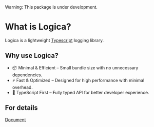 Warning: This package is under development.

# What is Logica?
Logica is a lightweight [Typescript](https://wikipedia.org/wiki/TypeScript) logging library.

## Why use Logica?
- 📦 Minimal & Efficient – Small bundle size with no unnecessary dependencies.
- ⚡ Fast & Optimized – Designed for high performance with minimal overhead.
- 🎯 TypeScript First – Fully typed API for better developer experience.

## For details
[Document](https://axudocs.netlify.app/libraries/logica/introduction/what-is-logica.html)
